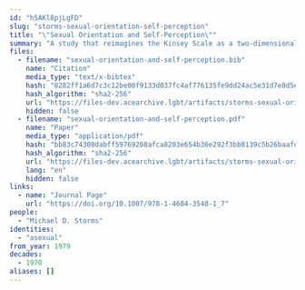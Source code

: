 ```yaml
---
id: "h5AKl8pjLgFD"
slug: "storms-sexual-orientation-self-perception"
title: "\"Sexual Orientation and Self-Perception\""
summary: "A study that reimagines the Kinsey Scale as a two-dimensional spectrum that accounts for asexuality"
files:
  - filename: "sexual-orientation-and-self-perception.bib"
    name: "Citation"
    media_type: "text/x-bibtex"
    hash: "8282ff1a6d7c3c12be00f9133d037fc4af776135fe9dd24ac5e31d7e8d5e66d3"
    hash_algorithm: "sha2-256"
    url: "https://files-dev.acearchive.lgbt/artifacts/storms-sexual-orientation-self-perception/sexual-orientation-and-self-perception.bib"
    hidden: false
  - filename: "sexual-orientation-and-self-perception.pdf"
    name: "Paper"
    media_type: "application/pdf"
    hash: "bb83c74308dabff59769208afca8203e654b36e292f3bb8139c5b26baafe8d6e"
    hash_algorithm: "sha2-256"
    url: "https://files-dev.acearchive.lgbt/artifacts/storms-sexual-orientation-self-perception/sexual-orientation-and-self-perception.pdf"
    lang: "en"
    hidden: false
links:
  - name: "Journal Page"
    url: "https://doi.org/10.1007/978-1-4684-3548-1_7"
people:
  - "Michael D. Storms"
identities:
  - "asexual"
from_year: 1979
decades:
  - 1970
aliases: []
---
```

